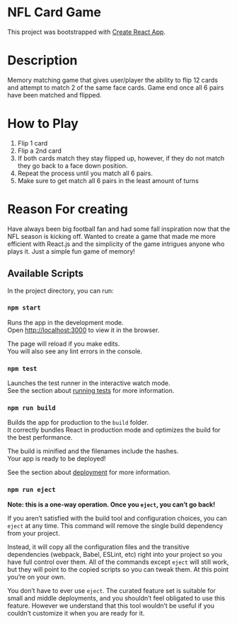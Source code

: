 # NFL Card Game

This project was bootstrapped with [Create React App](https://github.com/facebook/create-react-app).

# Description
Memory matching game that gives user/player the ability to flip 12 cards and attempt to match 2 of the same face cards. Game end once all 6 pairs have been matched and flipped.

# How to Play
1. Flip 1 card
2. Flip a 2nd card
3. If both cards match they stay flipped up, however, if they do not match they go back to a face down position.
4. Repeat the process until you match all 6 pairs.
5. Make sure to get match all 6 pairs in the least amount of turns

# Reason For creating
Have always been big football fan and had some fall inspiration now that the NFL season is kicking off. Wanted to create a game that made me more efficient with React.js and the simplicity of the game intrigues anyone who plays it. Just a simple fun game of memory!

## Available Scripts

In the project directory, you can run:

### `npm start`

Runs the app in the development mode.\
Open [http://localhost:3000](http://localhost:3000) to view it in the browser.

The page will reload if you make edits.\
You will also see any lint errors in the console.

### `npm test`

Launches the test runner in the interactive watch mode.\
See the section about [running tests](https://facebook.github.io/create-react-app/docs/running-tests) for more information.

### `npm run build`

Builds the app for production to the `build` folder.\
It correctly bundles React in production mode and optimizes the build for the best performance.

The build is minified and the filenames include the hashes.\
Your app is ready to be deployed!

See the section about [deployment](https://facebook.github.io/create-react-app/docs/deployment) for more information.

### `npm run eject`

**Note: this is a one-way operation. Once you `eject`, you can’t go back!**

If you aren’t satisfied with the build tool and configuration choices, you can `eject` at any time. This command will remove the single build dependency from your project.

Instead, it will copy all the configuration files and the transitive dependencies (webpack, Babel, ESLint, etc) right into your project so you have full control over them. All of the commands except `eject` will still work, but they will point to the copied scripts so you can tweak them. At this point you’re on your own.

You don’t have to ever use `eject`. The curated feature set is suitable for small and middle deployments, and you shouldn’t feel obligated to use this feature. However we understand that this tool wouldn’t be useful if you couldn’t customize it when you are ready for it.

